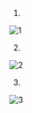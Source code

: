 1.

![1](https://github.com/user-attachments/assets/d00283f3-a1f0-4dd9-b764-130658066aa8)

2.

![2](https://github.com/user-attachments/assets/5d500196-7a96-4a0c-a683-d0ed284e6f6a)

3.

![3](https://github.com/user-attachments/assets/f0ad157c-6414-4fff-8bfa-43c1894d56d2)







































